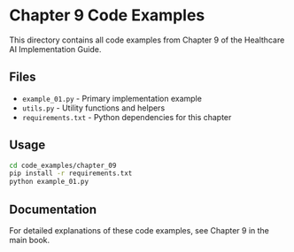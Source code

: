 # Chapter 9 Code Examples

This directory contains all code examples from Chapter 9 of the Healthcare AI Implementation Guide.

## Files

- `example_01.py` - Primary implementation example
- `utils.py` - Utility functions and helpers
- `requirements.txt` - Python dependencies for this chapter

## Usage

```bash
cd code_examples/chapter_09
pip install -r requirements.txt
python example_01.py
```

## Documentation

For detailed explanations of these code examples, see Chapter 9 in the main book.
